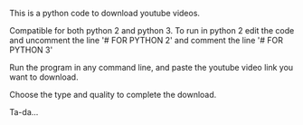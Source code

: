 This is a python code to download youtube videos.

Compatible for both python 2 and python 3.
To run in python 2 edit the code and uncomment the line '# FOR PYTHON 2' and comment the line '# FOR PYTHON 3'

Run the program in any command line, and paste the youtube video link you want to download.

Choose the type and quality to complete the download.

Ta-da...

